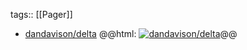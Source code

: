 tags:: [[Pager]]

- [dandavison/delta](https://github.com/dandavison/delta)
  @@html: <a href="https://github.com/dandavison/delta/"><img src="https://github-readme-stats-astronomer.vercel.app/api/pin/?username=dandavison&repo=delta&theme=tokyonight" alt="dandavison/delta"/></a>@@